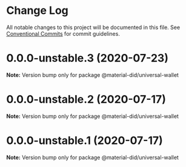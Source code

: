 # Change Log

All notable changes to this project will be documented in this file.
See [Conventional Commits](https://conventionalcommits.org) for commit guidelines.

# 0.0.0-unstable.3 (2020-07-23)

**Note:** Version bump only for package @material-did/universal-wallet





# 0.0.0-unstable.2 (2020-07-17)

**Note:** Version bump only for package @material-did/universal-wallet





# 0.0.0-unstable.1 (2020-07-17)

**Note:** Version bump only for package @material-did/universal-wallet

